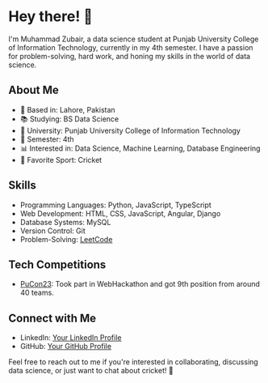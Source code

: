 # Hey there! 👋

I'm Muhammad Zubair, a data science student at Punjab University College of Information Technology, currently in my 4th semester. I have a passion for problem-solving, hard work, and honing my skills in the world of data science.

## About Me

- 🌆 Based in: Lahore, Pakistan
- 📚 Studying: BS Data Science
- 🏢 University: Punjab University College of Information Technology
- 📅 Semester: 4th
- 📊 Interested in: Data Science, Machine Learning, Database Engineering
- 🏏 Favorite Sport: Cricket

## Skills

- Programming Languages: Python, JavaScript, TypeScript
- Web Development: HTML, CSS, JavaScript, Angular, Django
- Database Systems: MySQL
- Version Control: Git
- Problem-Solving: [LeetCode](https://leetcode.com/zubayr_ahmad/)

## Tech Competitions

- [PuCon23](https://drive.google.com/file/d/1dHHUpovPXChr1MER_Cc7pqHXQUOpGkuU/view): Took part in WebHackathon and got 9th position from around 40 teams.

## Connect with Me

- LinkedIn: [Your LinkedIn Profile](https://www.linkedin.com/in/zubayr-ahmad)
- GitHub: [Your GitHub Profile](https://github.com/zubayr-ahmad)

Feel free to reach out to me if you're interested in collaborating, discussing data science, or just want to chat about cricket! 🏏
